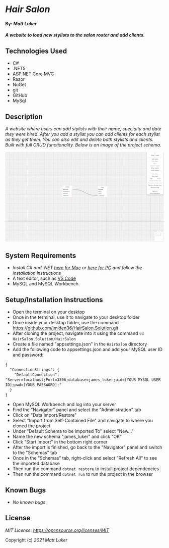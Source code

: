 # _Hair Salon_

#### By: _*Matt Luker*_

#### _A website to load new stylists to the salon roster and add clients._

## Technologies Used
* C#
* .NET5
* ASP.NET Core MVC
* Razor
* NuGet
* git
* GitHub
* MySql

## Description
_A website where users can add stylists with their name, specialty and date they were hired. After you add a stylist you can add clients for each stylist as they get them.  You can also edit and delete both stylists and clients.  Built with full CRUD functionality.  Below is an image of the project schema._

![Screenshot of database schema](/schema.png)
## System Requirements
* _Install C# and .NET [here for Mac](https://dotnet.microsoft.com/en-us/download/dotnet/thank-you/sdk-5.0.401-macos-x64-installer)  or  [here for PC](https://dotnet.microsoft.com/en-us/download/dotnet/thank-you/sdk-5.0.401-windows-x64-installer) and follow the installation instructions_
* A text editor, such as [VS Code](https://code.visualstudio.com/)
* MySQL and MySQL Workbench

## Setup/Installation Instructions
* Open the terminal on your desktop
* Once in the terminal, use it to navigate to your desktop folder
* Once inside your desktop folder, use the command https://github.com/jmlden36/HairSalon.Solution.git
* After cloning the project, navigate into it using the command `cd HairSalon.Solution/HairSalon`
* Create a file named "appsettings.json" in the `HairSalon` directory
* Add the following code to appsettings.json and add your MySQL user ID and password:
```
{
  "ConnectionStrings": {
    "DefaultConnection": "Server=localhost;Port=3306;database=james_luker;uid=[YOUR MYSQL USER ID];pwd=[YOUR PASSWORD];"
  }
}
```
* Open MySQL Workbench and log into your server
* Find the "Navigator" panel and select the "Administration" tab
* Click on "Data Import/Restore"
* Select "Import from Self-Contained File" and navigate to where you cloned the project
* Under "Default Schema to be Imported To" select "New..."
* Name the new schema "james_luker" and click "OK"
* Click "Start Import" in the bottom right corner
* After the import is finished, go back to the "Navigator" panel and switch to the "Schemas" tab
* Once in the "Schemas" tab, right-click and select "Refresh All" to see the imported database
* Then run the command `dotnet restore` to install project dependencies
* Then run the command `dotnet run` to run the project in the browser

## Known Bugs
* _No known bugs_

## License
_MIT License: https://opensource.org/licenses/MIT_

Copyright (c) _2021_ _Matt Luker_